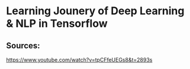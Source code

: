 # Learning Jounery of Deep Learning & NLP in Tensorflow
## Sources:
https://www.youtube.com/watch?v=tpCFfeUEGs8&t=2893s
